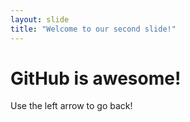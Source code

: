 ```yaml
---
layout: slide
title: "Welcome to our second slide!"
---
```

# GitHub is awesome!
Use the left arrow to go back!
